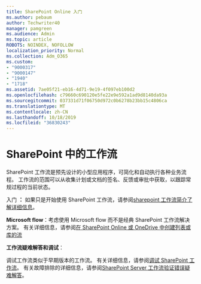 ```yaml
---
title: SharePoint Online 入门
ms.author: pebaum
author: Techwriter40
manager: pamgreen
ms.audience: Admin
ms.topic: article
ROBOTS: NOINDEX, NOFOLLOW
localization_priority: Normal
ms.collection: Adm_O365
ms.custom:
- "9000317"
- "9000147"
- "1940"
- "1718"
ms.assetid: 7ae05f21-eb16-4d71-9e19-4f097eb100d2
ms.openlocfilehash: c79660c690120e5fe22e9e592a1ad9d8140da93a
ms.sourcegitcommit: 037331d71f06750d972c0b6278b23bb15c4806ca
ms.translationtype: MT
ms.contentlocale: zh-CN
ms.lasthandoff: 10/18/2019
ms.locfileid: "36830243"
---
```

# <a name="workflows-in-sharepoint"></a>SharePoint 中的工作流

SharePoint 工作流是预先设计的小型应用程序，可简化和自动执行各种业务流程。 工作流的范围可以从收集计划或文档的签名、反馈或审批中获取，以跟踪常规过程的当前状态。

入门 **：** 如果只是开始使用 SharePoint 工作流，请参阅[sharepoint 工作流简介了解详细信息](https://support.office.com/article/introduction-to-sharepoint-workflow-07982276-54e8-4e17-8699-5056eff4d9e3)。

**Microsoft flow**：考虑使用 Microsoft flow 而不是经典 SharePoint 工作流解决方案。 有关详细信息，请参阅[在 SharePoint Online 或 OneDrive 中创建列表或库的流](https://support.office.com/article/create-a-flow-for-a-list-or-library-in-sharepoint-online-or-onedrive-for-business-a9c3e03b-0654-46af-a254-20252e580d01)

**工作流疑难解答和调试**：

调试工作流类似于早期版本的工作流。 有关详细信息，请参阅[调试 SharePoint 工作流](https://docs.microsoft.com/sharepoint/dev/general-development/debugging-sharepoint-server-workflows)。 有关故障排除的详细信息，请参阅[SharePoint Server 工作流验证错误疑难解答](https://docs.microsoft.com/sharepoint/dev/general-development/troubleshooting-sharepoint-server-workflow-validation-errors-in-visio)。

